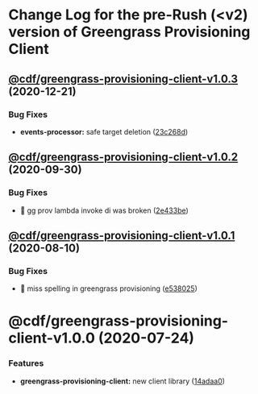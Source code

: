 # Change Log for the pre-Rush (<v2) version of Greengrass Provisioning Client

## [@cdf/greengrass-provisioning-client-v1.0.3](@cdf/greengrass-provisioning-client-v1.0.2...@cdf/greengrass-provisioning-client-v1.0.3) (2020-12-21)


### Bug Fixes

* **events-processor:** safe target deletion ([23c268d](23c268d1ca40e1b53c8d371f8fb22d0bf34c885f))


## [@cdf/greengrass-provisioning-client-v1.0.2](@cdf/greengrass-provisioning-client-v1.0.1...@cdf/greengrass-provisioning-client-v1.0.2) (2020-09-30)


### Bug Fixes

* 🐛 gg prov lambda invoke di was broken ([2e433be](2e433bef457347936d6f4faca7fe9db4ccfcf9ee))

## [@cdf/greengrass-provisioning-client-v1.0.1](@cdf/greengrass-provisioning-client-v1.0.0...@cdf/greengrass-provisioning-client-v1.0.1) (2020-08-10)


### Bug Fixes

* 🐛 miss spelling in greengrass provisioning ([e538025](e538025c9d3d5ed1cab8e42812923f275b7f76fb))

# @cdf/greengrass-provisioning-client-v1.0.0 (2020-07-24)


### Features

* **greengrass-provisioning-client:** new client library ([14adaa0](14adaa0301fbbc247e7f285a9441f0b2c459f1c3))